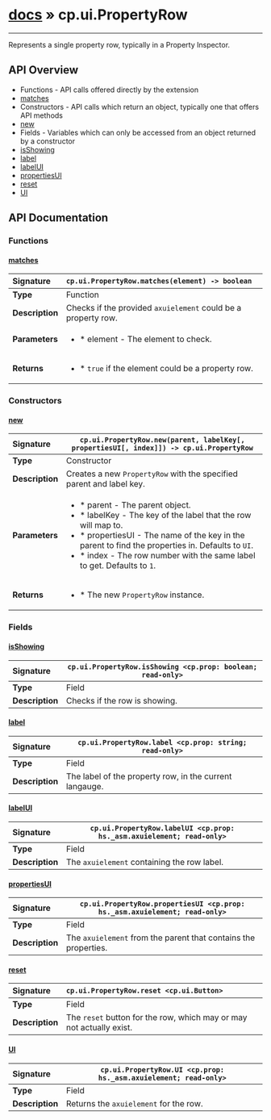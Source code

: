 # [docs](index.md) » cp.ui.PropertyRow
---

Represents a single property row, typically in a Property Inspector.

## API Overview
* Functions - API calls offered directly by the extension
 * [matches](#matches)
* Constructors - API calls which return an object, typically one that offers API methods
 * [new](#new)
* Fields - Variables which can only be accessed from an object returned by a constructor
 * [isShowing](#isshowing)
 * [label](#label)
 * [labelUI](#labelui)
 * [propertiesUI](#propertiesui)
 * [reset](#reset)
 * [UI](#ui)

## API Documentation

### Functions

#### [matches](#matches)
| <span style="float: left;">**Signature**</span> | <span style="float: left;">`cp.ui.PropertyRow.matches(element) -> boolean` </span>                                                          |
| -----------------------------------------------------|---------------------------------------------------------------------------------------------------------|
| **Type**                                             | Function                                                                                         |
| **Description**                                      | Checks if the provided `axuielement` could be a property row.                                                                                         |
| **Parameters**                                       | <ul><li>* element   - The element to check.</li></ul> |
| **Returns**                                          | <ul><li>* `true` if the element could be a property row.</li></ul>          |

### Constructors

#### [new](#new)
| <span style="float: left;">**Signature**</span> | <span style="float: left;">`cp.ui.PropertyRow.new(parent, labelKey[, propertiesUI[, index]]) -> cp.ui.PropertyRow` </span>                                                          |
| -----------------------------------------------------|---------------------------------------------------------------------------------------------------------|
| **Type**                                             | Constructor                                                                                         |
| **Description**                                      | Creates a new `PropertyRow` with the specified parent and label key.                                                                                         |
| **Parameters**                                       | <ul><li>* parent        - The parent object.</li><li>* labelKey      - The key of the label that the row will map to.</li><li>* propertiesUI  - The name of the key in the parent to find the properties in. Defaults to `UI`.</li><li>* index         - The row number with the same label to get. Defaults to `1`.</li></ul> |
| **Returns**                                          | <ul><li>* The new `PropertyRow` instance.</li></ul>          |

### Fields

#### [isShowing](#isshowing)
| <span style="float: left;">**Signature**</span> | <span style="float: left;">`cp.ui.PropertyRow.isShowing <cp.prop: boolean; read-only>` </span>                                                          |
| -----------------------------------------------------|---------------------------------------------------------------------------------------------------------|
| **Type**                                             | Field                                                                                         |
| **Description**                                      | Checks if the row is showing.                                                                                         |

#### [label](#label)
| <span style="float: left;">**Signature**</span> | <span style="float: left;">`cp.ui.PropertyRow.label <cp.prop: string; read-only>` </span>                                                          |
| -----------------------------------------------------|---------------------------------------------------------------------------------------------------------|
| **Type**                                             | Field                                                                                         |
| **Description**                                      | The label of the property row, in the current langauge.                                                                                         |

#### [labelUI](#labelui)
| <span style="float: left;">**Signature**</span> | <span style="float: left;">`cp.ui.PropertyRow.labelUI <cp.prop: hs._asm.axuielement; read-only>` </span>                                                          |
| -----------------------------------------------------|---------------------------------------------------------------------------------------------------------|
| **Type**                                             | Field                                                                                         |
| **Description**                                      | The `axuielement` containing the row label.                                                                                         |

#### [propertiesUI](#propertiesui)
| <span style="float: left;">**Signature**</span> | <span style="float: left;">`cp.ui.PropertyRow.propertiesUI <cp.prop: hs._asm.axuielement; read-only>` </span>                                                          |
| -----------------------------------------------------|---------------------------------------------------------------------------------------------------------|
| **Type**                                             | Field                                                                                         |
| **Description**                                      | The `axuielement` from the parent that contains the properties.                                                                                         |

#### [reset](#reset)
| <span style="float: left;">**Signature**</span> | <span style="float: left;">`cp.ui.PropertyRow.reset <cp.ui.Button>` </span>                                                          |
| -----------------------------------------------------|---------------------------------------------------------------------------------------------------------|
| **Type**                                             | Field                                                                                         |
| **Description**                                      | The `reset` button for the row, which may or may not actually exist.                                                                                         |

#### [UI](#ui)
| <span style="float: left;">**Signature**</span> | <span style="float: left;">`cp.ui.PropertyRow.UI <cp.prop: hs._asm.axuielement; read-only>` </span>                                                          |
| -----------------------------------------------------|---------------------------------------------------------------------------------------------------------|
| **Type**                                             | Field                                                                                         |
| **Description**                                      | Returns the `axuielement` for the row.                                                                                         |


